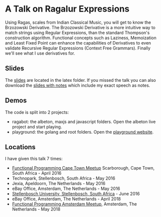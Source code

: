 # A Talk on Ragalur Expressions

Using Ragas, scales from Indian Classical Music, you will get to know the Brzozowski Derivative. 
The Brzozowski Derivative is a more intuitive way to match strings using Regular Expressions, than the standard Thompson's construction algorithm. 
Functional concepts such as Laziness, Memoization and Least Fixed Point can enhance the capabilities of Derivatives to even validate Recursive Regular Expressions (Context Free Grammars). 
Finally we'll see what I use derivatives for.

## Slides

The [slides](https://github.com/awalterschulze/ragax/raw/gh-pages/latex/ragax.pdf) are located in the latex folder.
If you missed the talk you can also download the [slides with notes](https://github.com/awalterschulze/ragax/raw/gh-pages/latex/ragax-with-notes.pdf) which include my exact speech as notes.

## Demos

The code is split into 2 projects:

  - ragabot: the albeton, maxjs and javascript folders.  Open the albeton live project and start playing.
  - playground: the golang and root folders.  Open the [playground website](http://awalterschulze.github.io/ragax/).

## Locations

I have given this talk 7 times:

  - [Functional Programming Cape Town Meetup](http://www.meetup.com/Cape-Town-Functional-Programmers/events/229984534/) Scarborough, Cape Town, South Africa - April 2016
  - Technopark, Stellenbosch, South Africa - May 2016
  - Jexia, Apeldoorn, The Netherlands - May 2016
  - eBay Office, Amsterdam, The Netherlands - May 2016
  - [Stellenbosch University, Stellenbosch, South Africa](http://www.meetup.com/Stellenbosch-Computer-Science-Meetup/events/231041690/) - June 2016
  - eBay Office, Amsterdam, The Netherlands - April 2018
  - [Functional Programming Amsterdam Meetup](https://www.meetup.com/fp-ams/events/249766439/), Amsterdam, The Netherlands - May 2018

